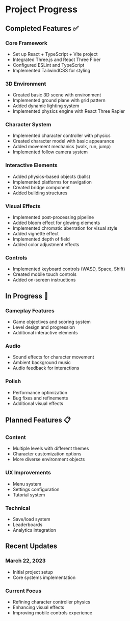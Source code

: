 # Project Progress

## Completed Features ✅

### Core Framework
- Set up React + TypeScript + Vite project
- Integrated Three.js and React Three Fiber
- Configured ESLint and TypeScript
- Implemented TailwindCSS for styling

### 3D Environment
- Created basic 3D scene with environment
- Implemented ground plane with grid pattern
- Added dynamic lighting system
- Implemented physics engine with React Three Rapier

### Character System
- Implemented character controller with physics
- Created character model with basic appearance
- Added movement mechanics (walk, run, jump)
- Implemented follow camera system

### Interactive Elements
- Added physics-based objects (balls)
- Implemented platforms for navigation
- Created bridge component
- Added building structures

### Visual Effects
- Implemented post-processing pipeline
- Added bloom effect for glowing elements
- Implemented chromatic aberration for visual style
- Added vignette effect
- Implemented depth of field
- Added color adjustment effects

### Controls
- Implemented keyboard controls (WASD, Space, Shift)
- Created mobile touch controls
- Added on-screen instructions

## In Progress 🔄

### Gameplay Features
- Game objectives and scoring system
- Level design and progression
- Additional interactive elements

### Audio
- Sound effects for character movement
- Ambient background music
- Audio feedback for interactions

### Polish
- Performance optimization
- Bug fixes and refinements
- Additional visual effects

## Planned Features 📋

### Content
- Multiple levels with different themes
- Character customization options
- More diverse environment objects

### UX Improvements
- Menu system
- Settings configuration
- Tutorial system

### Technical
- Save/load system
- Leaderboards
- Analytics integration

## Recent Updates

### March 22, 2023
- Initial project setup
- Core systems implementation

### Current Focus
- Refining character controller physics
- Enhancing visual effects
- Improving mobile controls experience
